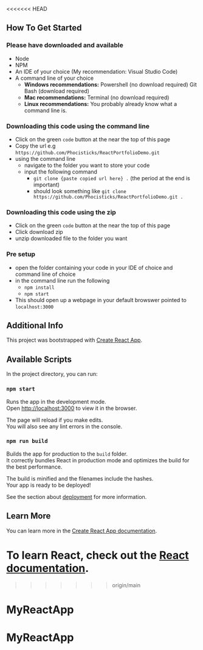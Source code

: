 <<<<<<< HEAD
## How To Get Started

### Please have downloaded and available

- Node
- NPM
- An IDE of your choice (My recommendation: Visual Studio Code)
- A command line of your choice
  - **Windows recommendations:** Powershell (no download required) Git Bash (download required) 
  - **Mac recommendations:** Terminal (no download required)
  - **Linux recommendations:** You probably already know what a command line is.

### Downloading this code using the command line
- Click on the green `code` button at the near the top of this page
- Copy the url e.g `https://github.com/Phocisticks/ReactPortfolioDemo.git`
- using the command line
  - navigate to the folder you want to store your code
  - input the following command
    - `git clone {paste copied url here} .` (the period at the end is important)
    - should look something like `git clone https://github.com/Phocisticks/ReactPortfolioDemo.git .`

### Downloading this code using the zip
  - Click on the green `code` button at the near the top of this page
  - Click download zip
  - unzip downloaded file to the folder you want  

### Pre setup
- open the folder containing your code in your IDE of choice and command line of choice
- in the command line run the following
  - `npm install`
  - `npm start`
- This should open up a webpage in your default browswer pointed to `localhost:3000`

## Additional Info

This project was bootstrapped with [Create React App](https://github.com/facebook/create-react-app).

## Available Scripts

In the project directory, you can run:

### `npm start`

Runs the app in the development mode.<br />
Open [http://localhost:3000](http://localhost:3000) to view it in the browser.

The page will reload if you make edits.<br />
You will also see any lint errors in the console.

### `npm run build`

Builds the app for production to the `build` folder.<br />
It correctly bundles React in production mode and optimizes the build for the best performance.

The build is minified and the filenames include the hashes.<br />
Your app is ready to be deployed!

See the section about [deployment](https://facebook.github.io/create-react-app/docs/deployment) for more information.

## Learn More

You can learn more in the [Create React App documentation](https://facebook.github.io/create-react-app/docs/getting-started).

To learn React, check out the [React documentation](https://reactjs.org/).
=======
>>>>>>> origin/main
# MyReactApp
# MyReactApp
